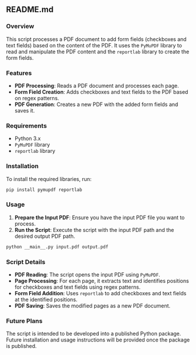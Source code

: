   ## README.md

### Overview

This script processes a PDF document to add form fields (checkboxes and text fields) based on the content of the PDF. It uses the `PyMuPDF` library to read and manipulate the PDF content and the `reportlab` library to create the form fields.

### Features

- **PDF Processing**: Reads a PDF document and processes each page.
- **Form Field Creation**: Adds checkboxes and text fields to the PDF based on regex patterns.
- **PDF Generation**: Creates a new PDF with the added form fields and saves it.

### Requirements

- Python 3.x
- `PyMuPDF` library
- `reportlab` library

### Installation

To install the required libraries, run:

```sh
pip install pymupdf reportlab
```

### Usage

1. **Prepare the Input PDF**: Ensure you have the input PDF file you want to process.
2. **Run the Script**: Execute the script with the input PDF path and the desired output PDF path.

```sh
python __main__.py input.pdf output.pdf
```

### Script Details

- **PDF Reading**: The script opens the input PDF using `PyMuPDF`.
- **Page Processing**: For each page, it extracts text and identifies positions for checkboxes and text fields using regex patterns.
- **Form Field Addition**: Uses `reportlab` to add checkboxes and text fields at the identified positions.
- **PDF Saving**: Saves the modified pages as a new PDF document.

### Future Plans

The script is intended to be developed into a published Python package. Future installation and usage instructions will be provided once the package is published.
